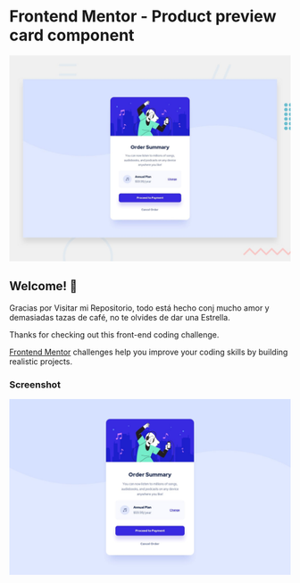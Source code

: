 # Frontend Mentor - Product preview card component

![Design preview for the Product preview card component coding challenge](./design/desktop-preview.jpg)

## Welcome! 👋
Gracias por Visitar mi Repositorio, todo está hecho conj mucho amor y demasiadas tazas de café, no te olvides de dar una Estrella.

Thanks for checking out this front-end coding challenge.

[Frontend Mentor](https://www.frontendmentor.io) challenges help you improve your coding skills by building realistic projects.

### Screenshot

![](./design/desktop-design.jpg)